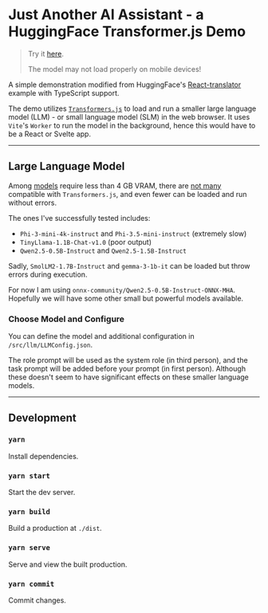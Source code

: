 # Just Another AI Assistant - a HuggingFace Transformer.js Demo

> Try it [here](https://alankrantas.github.io/just-another-ai-assistant-huggingface-transformers-js/).
>
> The model may not load properly on mobile devices!

A simple demonstration modified from HuggingFace's [React-translator](https://github.com/huggingface/transformers.js/tree/main/examples/react-translator) example with TypeScript support.

The demo utilizes [`Transformers.js`](https://huggingface.co/docs/transformers.js/index) to load and run a smaller large language model (LLM) - or small language model (SLM) in the web browser. It uses `Vite`'s `Worker` to run the model in the background, hence this would have to be a React or Svelte app.

---

## Large Language Model

Among [models](https://llm.extractum.io/list/?4GB) require less than 4 GB VRAM, there are [not many](https://huggingface.co/models?pipeline_tag=text-generation&library=transformers.js&sort=trending) compatible with `Transformers.js`, and even fewer can be loaded and run without errors.

The ones I've successfully tested includes:

- `Phi-3-mini-4k-instruct` and `Phi-3.5-mini-instruct` (extremely slow)
- `TinyLlama-1.1B-Chat-v1.0` (poor output)
- `Qwen2.5-0.5B-Instruct` and `Qwen2.5-1.5B-Instruct`

Sadly, `SmolLM2-1.7B-Instruct` and `gemma-3-1b-it` can be loaded but throw errors during execution.

For now I am using `onnx-community/Qwen2.5-0.5B-Instruct-ONNX-MHA`. Hopefully we will have some other small but powerful models available.

### Choose Model and Configure

You can define the model and additional configuration in `/src/llm/LLMConfig.json`.

The role prompt will be used as the system role (in third person), and the task prompt will be added before your prompt (in first person). Although these doesn't seem to have significant effects on these smaller language models.

---

## Development

### `yarn`

Install dependencies.

### `yarn start`

Start the dev server.

### `yarn build`

Build a production at `./dist`.

### `yarn serve`

Serve and view the built production.

### `yarn commit`

Commit changes.
